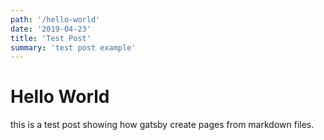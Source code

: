 ```yaml
---
path: '/hello-world'
date: '2019-04-23'
title: 'Test Post'
summary: 'test post example'
---
```


# Hello World

this is a test post showing how gatsby create pages from markdown files.<Paste>
